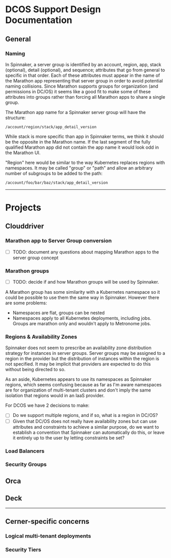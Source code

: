# DCOS Support Design Documentation

## General

### Naming

In Spinnaker, a server group is identified by an account, region, app, stack (optional), detail (optional), and sequence; attributes that go from general to specific in that order.  Each of these attributes must appear in the name of the Marathon app representing that server group in order to avoid potential naming collisions.  Since Marathon supports groups for organization (and permissions in DC/OS) it seems like a good fit to make some of these attributes into groups rather than forcing all Marathon apps to share a single group.  

The Marathon app name for a Spinnaker server group will have the structure:

`/account/region/stack/app_detail_version`

While stack is more specific than app in Spinnaker terms, we think it should be the opposite in the Marathon name.  If the last segment of the fully qualified Marathon app did not contain the app name it would look odd in the Marathon UI.  

"Region" here would be similar to the way Kubernetes replaces regions with namespaces.  It may be called "group" or "path" and allow an arbitrary number of subgroups to be added to the path:

`/account/foo/bar/baz/stack/app_detail_version`

---

# Projects

## Clouddriver

### Marathon app to Server Group conversion

* [ ] TODO: document any questions about mapping Marathon apps to the server group concept

### Marathon groups

* [ ] TODO: decide if and how Marathon groups will be used by Spinnaker.

A Marathon group has some similarity with a Kubernetes namespace so it could be possible to use them the same way in Spinnaker.  However there are some problems:

* Namespaces are flat, groups can be nested
* Namespaces apply to all Kubernetes deployments, including jobs.  Groups are marathon only and wouldn't apply to Metronome jobs.

### Regions & Availability Zones

Spinnaker does not seem to prescribe an availability zone distribution strategy for instances in server groups.  Server groups may be assigned to a region in the provider but the distribution of instances within the region is not specified. It may be implicit that providers are expected to do this without being directed to so.

As an aside, Kubernetes appears to use its namespaces as Spinnaker regions, which seems confusing because as far as I'm aware namespaces are for organization of multi-tenant clusters and don't imply the same isolation that regions would in an IaaS provider.

For DCOS we have 2 decisions to make:

* [ ] Do we support multiple regions, and if so, what is a region in DC/OS?
* [ ] Given that DC/OS does not really have availability zones but can use attributes and constraints to achieve a similar purpose, do we want to establish a convention that Spinnaker can automatically do this, or leave it entirely up to the user by letting constraints be set?

### Load Balancers

### Security Groups

## Orca

## Deck

---

## Cerner-specific concerns

### Logical multi-tenant deployments

### Security Tiers
